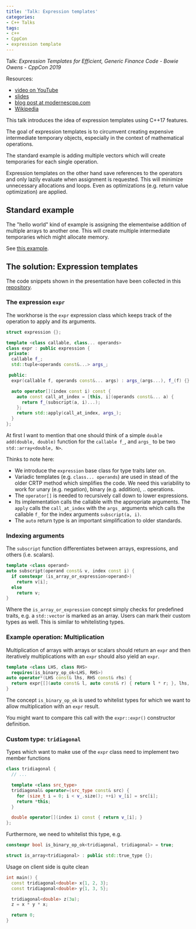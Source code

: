 ```yaml
---
title: 'Talk: Expression templates'
categories:
- C++ Talks
tags:
- c++
- CppCon
- expression template
---
```


Talk: _Expression Templates for Efficient, Generic Finance Code - Bowie Owens - CppCon 2019_

Resources:
- [video on YouTube](https://youtu.be/4IUCBx5fIv0)
- [slides](https://github.com/CppCon/CppCon2019/blob/e84f0777fb0e17517852c4b669c73ed66f6a1a91/Presentations/expression_templatesfor_efficient_generic_finance_code/expression_templatesfor_efficient_generic_finance_code__bowie_owens__cppcon_2019.pdf)
- [blog post at modernescpp.com](https://www.modernescpp.com/index.php/expression-templates/)
- [Wikipedia](https://en.wikipedia.org/wiki/Expression_templates)

This talk introduces the idea of expression templates using C++17 features.

The goal of expression templates is to circumvent creating expensive intermediate temporary objects, especially in the context of mathematical operations.

The standard example is adding multiple vectors which will create temporaries for each single operation.

Expression templates on the other hand save references to the operators and only lazily evaluate when assignment is requested.
This will minimize unnecessary allocations and loops.
Even as optimizations (e.g. return value optimization) are applied.

## Standard example

The "hello world" kind of example is assigning the elementwise addition of multiple arrays to another one.
This will create multiple intermediate temporaries which might allocate memory.

See [this example](https://github.com/PaulXiCao/expressionTemplatesCppCon2019/blob/main/tests/standardExample.cpp).

## The solution: Expression templates

The code snippets shown in the presentation have been collected in this [repository](https://github.com/PaulXiCao/expressionTemplatesCppCon2019).

### The expression `expr`

The workhorse is the `expr` expression class which keeps track of the operation to apply and its arguments.
```cpp
struct expression {};

template <class callable, class... operands>
class expr : public expression {
 private:
  callable f_;
  std::tuple<operands const&...> args_;

 public:
  expr(callable f, operands const&... args) : args_(args...), f_(f) {}

  auto operator[](index const i) const {
    auto const call_at_index = [this, i](operands const&... a) {
      return f_(subscript(a, i)...);
    };
    return std::apply(call_at_index, args_);
  }
};
```

At first I want to mention that one should think of a simple `double add(double, double)` function for the `callable f_`, and `args_` to be two `std::array<double, N>`.

Thinks to note here:
- We introduce the `expression` base class for type traits later on.
- Variadic templates (e.g. `class... operands`) are used in stead of the older CRTP method which simplifies the code.
    We need this variability to work for unary (e.g. negation), binary (e.g. addition), .. operations.
- The `operator[]` is needed to recursively call down to lower expressions.
- Its implementation calls the callable with the appropriate arguments.
    The `apply` calls the `call_at_index` with the `args_` arguments which calls the callable `f_` for the index arguments `subscript(a, i)`.
- The `auto` return type is an important simplification to older standards.

### Indexing arguments

The `subscript` function differentiates between arrays, expressions, and others (i.e. scalars).

```cpp
template <class operand>
auto subscript(operand const& v, index const i) {
  if constexpr (is_array_or_expression<operand>)
    return v[i];
  else
    return v;
}
```

Where the `is_array_or_expression` concept simply checks for predefined traits, e.g. a `std::vector` is marked as an array.
Users can mark their custom types as well.
This is similar to whitelisting types.

### Example operation: Multiplication

Multiplication of arrays with arrays or scalars should return an `expr` and then iteratively multiplications with an `expr` should also yield an `expr`.

```cpp
template <class LHS, class RHS>
  requires(is_binary_op_ok<LHS, RHS>)
auto operator*(LHS const& lhs, RHS const& rhs) {
  return expr{[](auto const& l, auto const& r) { return l * r; }, lhs, rhs};
}
```

The concept `is_binary_op_ok` is used to whitelist types for which we want to allow multiplication with an `expr` result.

You might want to compare this call with the `expr::expr()` constructor definition.

### Custom type: `tridiagonal`

Types which want to make use of the `expr` class need to implement two member functions

```cpp
class tridiagonal {
  // ...

  template <class src_type>
  tridiagonal& operator=(src_type const& src) {
    for (size_t i = 0; i < v_.size(); ++i) v_[i] = src[i];
    return *this;
  }

  double operator[](index i) const { return v_[i]; }
};
```

Furthermore, we need to whitelist this type, e.g.

```cpp
constexpr bool is_binary_op_ok<tridiagonal, tridiagonal> = true;

struct is_array<tridiagonal> : public std::true_type {};
```

Usage on client side is quite clean

```cpp
int main() {
  const tridiagonal<double> x{1, 2, 3};
  const tridiagonal<double> y{1, 3, 5};

  tridiagonal<double> z(3u);
  z = x * y * x;

  return 0;
}
```
